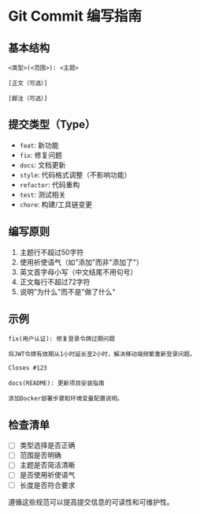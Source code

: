 # Git Commit 编写指南

## 基本结构
```
<类型>(<范围>): <主题>

[正文（可选）]

[脚注（可选）]
```

## 提交类型（Type）
- `feat`: 新功能
- `fix`: 修复问题
- `docs`: 文档更新
- `style`: 代码格式调整（不影响功能）
- `refactor`: 代码重构
- `test`: 测试相关
- `chore`: 构建/工具链变更

## 编写原则
1. 主题行不超过50字符
2. 使用祈使语气（如"添加"而非"添加了"）
3. 英文首字母小写（中文结尾不用句号）
4. 正文每行不超过72字符
5. 说明"为什么"而不是"做了什么"

## 示例
```
fix(用户认证): 修复登录令牌过期问题

将JWT令牌有效期从1小时延长至2小时，解决移动端频繁重新登录问题。

Closes #123
```

```
docs(README): 更新项目安装指南

添加Docker部署步骤和环境变量配置说明。
```

## 检查清单
- [ ] 类型选择是否正确
- [ ] 范围是否明确
- [ ] 主题是否简洁清晰
- [ ] 是否使用祈使语气
- [ ] 长度是否符合要求

遵循这些规范可以提高提交信息的可读性和可维护性。